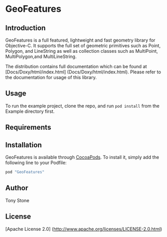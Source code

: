 # GeoFeatures

## Introduction

GeoFeatures is a full featured, lightweight and fast geometry library for Objective-C.  It supports the full
 set of geometric primitives such as Point, Polygon, and LineString as well as collection classes such as MultiPoint, MultiPolygon,and MultiLineString.


The distribution contains full documentation which can be found at [Docs/Doxy/html/index.html] (Docs/Doxy/html/index.html).  Please refer to the documentation for usage of this library.


## Usage

To run the example project, clone the repo, and run `pod install` from the Example directory first.

## Requirements

## Installation

GeoFeatures is available through [CocoaPods](http://cocoapods.org). To install
it, simply add the following line to your Podfile:

```ruby
pod "GeoFeatures"
```

## Author

Tony Stone

## License

[Apache License 2.0] (http://www.apache.org/licenses/LICENSE-2.0.html)
